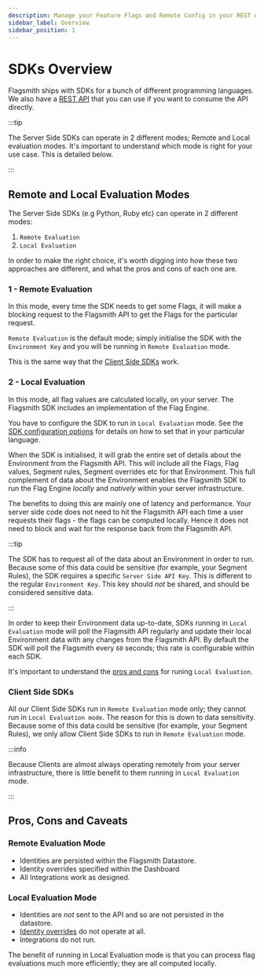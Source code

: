 ```yaml
---
description: Manage your Feature Flags and Remote Config in your REST APIs.
sidebar_label: Overview
sidebar_position: 1
---
```


# SDKs Overview

Flagsmith ships with SDKs for a bunch of different programming languages. We also have a [REST API](rest.md) that you
can use if you want to consume the API directly.

:::tip

The Server Side SDKs can operate in 2 different modes; Remote and Local evaluation modes. It's important to understand
which mode is right for your use case. This is detailed below.

:::

## Remote and Local Evaluation Modes

The Server Side SDKs (e.g Python, Ruby etc) can operate in 2 different modes:

1. `Remote Evaluation`
2. `Local Evaluation`

In order to make the right choice, it's worth digging into how these two approaches are different, and what the pros and
cons of each one are.

### 1 - Remote Evaluation

In this mode, every time the SDK needs to get some Flags, it will make a blocking request to the Flagsmith API to get
the Flags for the particular request.

`Remote Evaluation` is the default mode; simply initialise the SDK with the `Environment Key` and you will be running in
`Remote Evaluation` mode.

This is the same way that the [Client Side SDKs](#client-side-sdks) work.

### 2 - Local Evaluation

In this mode, all flag values are calculated locally, on your server. The Flagsmith SDK includes an implementation of
the Flag Engine.

You have to configure the SDK to run in `Local Evaluation` mode. See the
[SDK configuration options](server-side.md#configuring-the-sdk) for details on how to set that in your particular
language.

When the SDK is initialised, it will grab the entire set of details about the Environment from the Flagsmith API. This
will include all the Flags, Flag values, Segment rules, Segment overrides etc for that Environment. This full complement
of data about the Environment enables the Flagsmith SDK to run the Flag Engine _locally_ and _natively_ within your
server infrastructure.

The benefits to doing this are mainly one of latency and performance. Your server side code does not need to hit the
Flagsmith API each time a user requests their flags - the flags can be computed locally. Hence it does not need to block
and wait for the response back from the Flagsmith API.

:::tip

The SDK has to request all of the data about an Environment in order to run. Because some of this data could be
sensitive (for example, your Segment Rules), the SDK requires a specific `Server Side API Key`. This is different to the
regular `Environment Key`. This key should _not_ be shared, and should be considered sensitive data.

:::

In order to keep their Environment data up-to-date, SDKs running in `Local Evaluation` mode will poll the Flagmsith API
regularly and update their local Environment data with any changes from the Flagsmith API. By default the SDK will poll
the Flagsmith every `60` seconds; this rate is configurable within each SDK.

It's important to understand the [pros and cons](#pros-cons-and-caveats) for runing `Local Evaluation`.

### Client Side SDKs

All our Client Side SDKs run in `Remote Evaluation` mode only; they cannot run in `Local Evaluation mode`. The reason
for this is down to data sensitivity. Because some of this data could be sensitive (for example, your Segment Rules), we
only allow Client Side SDKs to run in `Remote Evaluation` mode.

:::info

Because Clients are almost always operating remotely from your server infrastructure, there is little benefit to them
running in `Local Evaluation` mode.

:::

## Pros, Cons and Caveats

### Remote Evaluation Mode

- Identities are persisted within the Flagsmith Datastore.
- Identity overrides specified within the Dashboard
- All Integrations work as designed.

### Local Evaluation Mode

- Identities are _not_ sent to the API and so are not persisted in the datastore.
- [Identity overrides](../basic-features/managing-identities#identity-overrides) do not operate at all.
- Integrations do not run.

The benefit of running in Local Evaluation mode is that you can process flag evaluations much more efficiently; they are
all computed locally.
